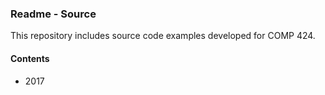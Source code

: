 ### Readme - Source

This repository includes source code examples developed for COMP 424.

#### Contents
* 2017
